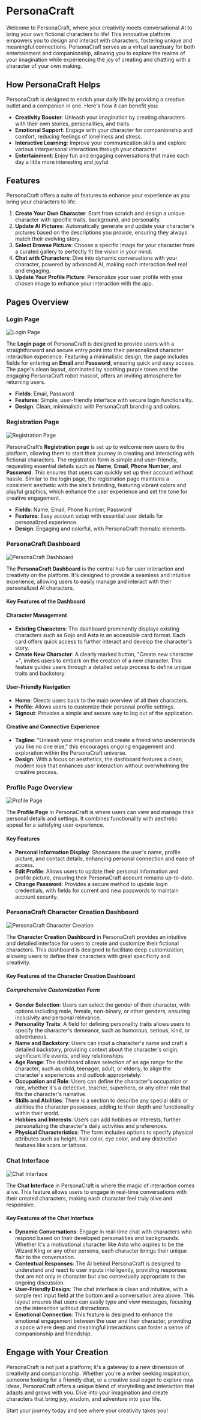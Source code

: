 # PersonaCraft

Welcome to PersonaCraft, where your creativity meets conversational AI to bring your own fictional characters to life! This innovative platform empowers you to design and interact with characters, fostering unique and meaningful connections. PersonaCraft serves as a virtual sanctuary for both entertainment and companionship, allowing you to explore the realms of your imagination while experiencing the joy of creating and chatting with a character of your own making.

## How PersonaCraft Helps

PersonaCraft is designed to enrich your daily life by providing a creative outlet and a companion in one. Here's how it can benefit you:

- **Creativity Booster**: Unleash your imagination by creating characters with their own stories, personalities, and traits.
- **Emotional Support**: Engage with your character for companionship and comfort, reducing feelings of loneliness and stress.
- **Interactive Learning**: Improve your communication skills and explore various interpersonal interactions through your character.
- **Entertainment**: Enjoy fun and engaging conversations that make each day a little more interesting and joyful.

## Features

PersonaCraft offers a suite of features to enhance your experience as you bring your characters to life:

1. **Create Your Own Character**: Start from scratch and design a unique character with specific traits, background, and personality.
2. **Update AI Pictures**: Automatically generate and update your character's pictures based on the descriptions you provide, ensuring they always match their evolving story.
3. **Select Browse Picture**: Choose a specific image for your character from a curated gallery to perfectly fit the vision in your mind.
4. **Chat with Characters**: Dive into dynamic conversations with your character, powered by advanced AI, making each interaction feel real and engaging.
5. **Update Your Profile Picture**: Personalize your user profile with your chosen image to enhance your interaction with the app.

## Pages Overview

### Login Page

![Login Page](images/LoginPage.png)

The **Login page** of PersonaCraft is designed to provide users with a straightforward and secure entry point into their personalized character interaction experience. Featuring a minimalistic design, the page includes fields for entering an **Email** and **Password**, ensuring quick and easy access. The page's clean layout, dominated by soothing purple tones and the engaging PersonaCraft robot mascot, offers an inviting atmosphere for returning users.

- **Fields**: Email, Password
- **Features**: Simple, user-friendly interface with secure login functionality.
- **Design**: Clean, minimalistic with PersonaCraft branding and colors.

### Registration Page

![Registration Page](images/SignupPage.png)

PersonaCraft’s **Registration page** is set up to welcome new users to the platform, allowing them to start their journey in creating and interacting with fictional characters. The registration form is simple and user-friendly, requesting essential details such as **Name**, **Email**, **Phone Number**, and **Password**. This ensures that users can quickly set up their account without hassle. Similar to the login page, the registration page maintains a consistent aesthetic with the site’s branding, featuring vibrant colors and playful graphics, which enhance the user experience and set the tone for creative engagement.

- **Fields**: Name, Email, Phone Number, Password
- **Features**: Easy account setup with essential user details for personalized experience.
- **Design**: Engaging and colorful, with PersonaCraft thematic elements.

### PersonaCraft Dashboard

![PersonaCraft Dashboard](images/Dashboard.png)

The **PersonaCraft Dashboard** is the central hub for user interaction and creativity on the platform. It's designed to provide a seamless and intuitive experience, allowing users to easily manage and interact with their personalized AI characters.

#### Key Features of the Dashboard

#### Character Management

- **Existing Characters**: The dashboard prominently displays existing characters such as Gojo and Asta in an accessible card format. Each card offers quick access to further interact and develop the character's story.
- **Create New Character**: A clearly marked button, "Create new character +", invites users to embark on the creation of a new character. This feature guides users through a detailed setup process to define unique traits and backstory.

#### User-Friendly Navigation

- **Home**: Directs users back to the main overview of all their characters.
- **Profile**: Allows users to customize their personal profile settings.
- **Signout**: Provides a simple and secure way to log out of the application.

#### Creative and Connective Experience

- **Tagline**: "Unleash your imagination and create a friend who understands you like no one else," this encourages ongoing engagement and exploration within the PersonaCraft universe.
- **Design**: With a focus on aesthetics, the dashboard features a clean, modern look that enhances user interaction without overwhelming the creative process.

### Profile Page Overview

![Profile Page](images/ProfilePage.png)

The **Profile Page** in PersonaCraft is where users can view and manage their personal details and settings. It combines functionality with aesthetic appeal for a satisfying user experience.

#### Key Features

- **Personal Information Display**: Showcases the user's name, profile picture, and contact details, enhancing personal connection and ease of access.
- **Edit Profile**: Allows users to update their personal information and profile picture, ensuring their PersonaCraft account remains up-to-date.
- **Change Password**: Provides a secure method to update login credentials, with fields for current and new passwords to maintain account security.

### PersonaCraft Character Creation Dashboard

![PersonaCraft Character Creation ](images/CharacterDashboard.png)

The **Character Creation Dashboard** in PersonaCraft provides an intuitive and detailed interface for users to create and customize their fictional characters. This dashboard is designed to facilitate deep customization, allowing users to define their characters with great specificity and creativity.

#### Key Features of the Character Creation Dashboard

##### Comprehensive Customization Form

- **Gender Selection**: Users can select the gender of their character, with options including male, female, non-binary, or other genders, ensuring inclusivity and personal relevance.
- **Personality Traits**: A field for defining personality traits allows users to specify the character's demeanor, such as humorous, serious, kind, or adventurous.
- **Name and Backstory**: Users can input a character's name and craft a detailed backstory, providing context about the character's origin, significant life events, and key relationships.
- **Age Range**: The dashboard allows selection of an age range for the character, such as child, teenager, adult, or elderly, to align the character's experiences and outlook appropriately.
- **Occupation and Role**: Users can define the character's occupation or role, whether it's a detective, teacher, superhero, or any other role that fits the character's narrative.
- **Skills and Abilities**: There is a section to describe any special skills or abilities the character possesses, adding to their depth and functionality within their world.
- **Hobbies and Interests**: Users can add hobbies or interests, further personalizing the character's daily activities and preferences.
- **Physical Characteristics**: The form includes options to specify physical attributes such as height, hair color, eye color, and any distinctive features like scars or tattoos.

### Chat Interface

![Chat Interface](images/ChatBoard.png)

The **Chat Interface** in PersonaCraft is where the magic of interaction comes alive. This feature allows users to engage in real-time conversations with their created characters, making each character feel truly alive and responsive.

#### Key Features of the Chat Interface

- **Dynamic Conversations**: Engage in real-time chat with characters who respond based on their developed personalities and backgrounds. Whether it's a motivational character like Asta who aspires to be the Wizard King or any other persona, each character brings their unique flair to the conversation.
- **Contextual Responses**: The AI behind PersonaCraft is designed to understand and react to user inputs intelligently, providing responses that are not only in character but also contextually appropriate to the ongoing discussion.
- **User-Friendly Design**: The chat interface is clean and intuitive, with a simple text input field at the bottom and a conversation area above. This layout ensures that users can easily type and view messages, focusing on the interaction without distractions.
- **Emotional Connection**: This feature is designed to enhance the emotional engagement between the user and their character, providing a space where deep and meaningful interactions can foster a sense of companionship and friendship.

## Engage with Your Creation

PersonaCraft is not just a platform; it's a gateway to a new dimension of creativity and companionship. Whether you're a writer seeking inspiration, someone looking for a friendly chat, or a creative soul eager to explore new ideas, PersonaCraft offers a unique blend of storytelling and interaction that adapts and grows with you. Dive into your imagination and create characters that bring joy, wisdom, and adventure into your life.

Start your journey today and see where your creativity takes you!
